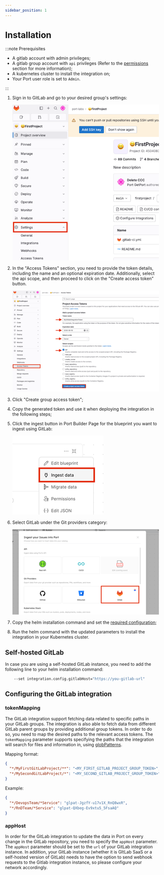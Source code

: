 ```yaml
---
sidebar_position: 1
---
```


# Installation

:::note Prerequisites

- A gitlab account with admin privileges;
- A gitlab group account with `api` privileges (Refer to the [permissions](./gitlab.md#permissions) section for more information);
- A kubernetes cluster to install the integration on;
- Your Port user role is set to `Admin`.

:::

1. Sign in to GitLab and go to your desired group's settings:

   ![GitLab group settings](../../../../../static/img/integrations/gitlab/GitLabGroupSettings.png)

2. In the "Access Tokens" section, you need to provide the token details, including the name and an optional expiration date. Additionally, select the api scope, and then proceed to click on the "Create access token" button.

   ![GitLab group access tokens](../../../../../static/img/integrations/gitlab/GitLabGroupAccessTokens.png)

3. Click "Create group access token";
4. Copy the generated token and use it when deploying the integration in the following steps;
5. Click the ingest button in Port Builder Page for the blueprint you want to ingest using GitLab:

   ![DevPortal Builder ingest button](../../../../../static/img/integrations/gitlab/DevPortalBuilderIngestButton.png)

6. Select GitLab under the Git providers category:

   ![DevPortal Builder GitLab option](../../../../../static/img/integrations/gitlab/DevPortalBuilderGitLabOption.png)

7. Copy the helm installation command and set the [required configuration](#configuring-the-gitlab-integration);

8. Run the helm command with the updated parameters to install the integration in your Kubernetes cluster.

## Self-hosted GitLab

In case you are using a self-hosted GitLab instance, you need to add the following line to your helm installation command:

```bash showLineNumbers
	--set integration.config.gitlabHost="https://you-gitlab-url"
```

## Configuring the GitLab integration

### tokenMapping

The GitLab integration support fetching data related to specific paths in your GitLab groups. The integration is also able to fetch data from different GitLab parent groups by providing additional group tokens. In order to do so, you need to map the desired paths to the relevant access tokens.
The `tokenMapping` parameter supports specifying the paths that the integration will search for files and information in, using [globPatterns](https://www.malikbrowne.com/blog/a-beginners-guide-glob-patterns).

Mapping format:

```json showLineNumbers
{
  "*/MyFirstGitLabProject/**": "<MY_FIRST_GITLAB_PROJECT_GROUP_TOKEN>",
  "*/MySecondGitLabProject/*": "<MY_SECOND_GITLAB_PROJECT_GROUP_TOKEN>"
}
```

Example:

```json showLineNumbers
{
  "*/DevopsTeam/*Service": "glpat-JgzfY-u17v1X_RnQ8wxR",
  "*/RnDTeam/*Service": "glpat-QXbeg-Ev9xtu5_5FsaAQ"
}
```

### appHost

In order for the GitLab integration to update the data in Port on every change in the GitLab repository, you need to specify the `appHost` parameter.
The `appHost` parameter should be set to the `url` of your GitLab integration instance. In addition, your GitLab instance (whether it is GItLab SaaS or a self-hosted version of GitLab) needs to have the option to send webhook requests to the Gitlab integration instance, so please configure your network accordingly.
